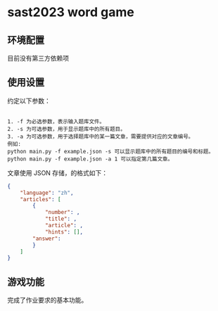 # sast2023 word game

## 环境配置

目前没有第三方依赖项

## 使用设置

约定以下参数：

```

1. -f 为必选参数，表示输入题库文件。
2. -s 为可选参数，用于显示题库中的所有题目。
3. -a 为可选参数，用于选择题库中的某一篇文章，需要提供对应的文章编号。
例如:
python main.py -f example.json -s 可以显示题库中的所有题目的编号和标题。
python main.py -f example.json -a 1 可以指定第几篇文章。

```

文章使用 JSON 存储，的格式如下：

```json
{
    "language": "zh",
    "articles": [
        {
            "number": ,
            "title": ,
            "article": ,
            "hints": [],
	    "answer": 
        }
    ]
}
```

## 游戏功能

完成了作业要求的基本功能。
